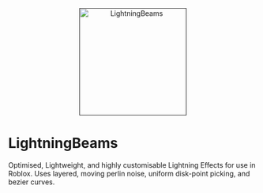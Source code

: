 <div align="center">
    <a href="">
        <img src="https://user-images.githubusercontent.com/33347703/97248564-f9318600-17f9-11eb-83b7-238c6aa7a4e8.png" alt="LightningBeams" height="217" />
    </a>
</div>

# LightningBeams
Optimised, Lightweight, and highly customisable Lightning Effects for use in Roblox. Uses layered, moving perlin noise, uniform disk-point picking, and bezier curves.


